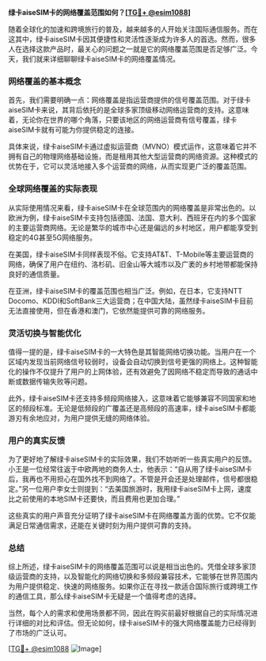 **绿卡aiseSIM卡的网络覆盖范围如何？[[TG💪+ @esim1088](https://t.me/s/esim1088)]**

随着全球化的加速和跨境旅行的普及，越来越多的人开始关注国际通信服务。而在这其中，绿卡aiseSIM卡因其便捷性和灵活性逐渐成为许多人的首选。然而，很多人在选择这款产品时，最关心的问题之一就是它的网络覆盖范围是否足够广泛。今天，我们就来详细聊聊绿卡aiseSIM卡的网络覆盖情况。

### 网络覆盖的基本概念

首先，我们需要明确一点：网络覆盖是指运营商提供的信号覆盖范围。对于绿卡aiseSIM卡来说，其背后依托的是全球多家顶级移动网络运营商的支持。这意味着，无论你在世界的哪个角落，只要该地区的网络运营商有信号覆盖，绿卡aiseSIM卡就有可能为你提供稳定的连接。

具体来说，绿卡aiseSIM卡通过虚拟运营商（MVNO）模式运作，这意味着它并不拥有自己的物理网络基础设施，而是租用其他大型运营商的网络资源。这种模式的优势在于，它可以灵活地接入多个运营商的网络，从而实现更广泛的覆盖范围。

### 全球网络覆盖的实际表现

从实际使用情况来看，绿卡aiseSIM卡在全球范围内的网络覆盖是非常出色的。以欧洲为例，绿卡aiseSIM卡支持包括德国、法国、意大利、西班牙在内的多个国家的主要运营商网络。无论是繁华的城市中心还是偏远的乡村地区，用户都能享受到稳定的4G甚至5G网络服务。

在美国，绿卡aiseSIM卡同样表现不俗。它支持AT&T、T-Mobile等主要运营商的网络，确保了用户在纽约、洛杉矶、旧金山等大城市以及广袤的乡村地带都能保持良好的通信质量。

在亚洲，绿卡aiseSIM卡的覆盖范围也相当广泛。例如，在日本，它支持NTT Docomo、KDDI和SoftBank三大运营商；在中国大陆，虽然绿卡aiseSIM卡目前无法直接使用，但在香港和澳门，它依然能提供可靠的网络服务。

### 灵活切换与智能优化

值得一提的是，绿卡aiseSIM卡的一大特色是其智能网络切换功能。当用户在一个区域内发现当前网络信号较弱时，设备会自动切换到信号更强的网络上。这种智能化的操作不仅提升了用户的上网体验，还有效避免了因网络不稳定而导致的通话中断或数据传输失败等问题。

此外，绿卡aiseSIM卡还支持多频段网络接入，这意味着它能够兼容不同国家和地区的频段标准。无论是低频段的广覆盖还是高频段的高速率，绿卡aiseSIM卡都能游刃有余地应对，为用户提供无缝的网络体验。

### 用户的真实反馈

为了更好地了解绿卡aiseSIM卡的实际效果，我们不妨听听一些真实用户的反馈。小王是一位经常往返于中欧两地的商务人士，他表示：“自从用了绿卡aiseSIM卡后，我再也不用担心在国外找不到网络了。不管是开会还是处理邮件，信号都很稳定。”另一位用户李女士则提到：“去美国旅游时，我用绿卡aiseSIM卡上网，速度比之前使用的本地SIM卡还要快，而且费用也更加合理。”

这些真实的用户声音充分证明了绿卡aiseSIM卡在网络覆盖方面的优势。它不仅能满足日常通信需求，还能在关键时刻为用户提供可靠的支持。

### 总结

综上所述，绿卡aiseSIM卡的网络覆盖范围可以说是相当出色的。凭借全球多家顶级运营商的支持，以及智能化的网络切换和多频段兼容技术，它能够在世界范围内为用户提供稳定、快速的网络服务。如果你正在寻找一款适合国际旅行或跨境工作的通信工具，那么绿卡aiseSIM卡无疑是一个值得考虑的选择。

当然，每个人的需求和使用场景都不同，因此在购买前最好根据自己的实际情况进行详细的对比和评估。但无论如何，绿卡aiseSIM卡的强大网络覆盖能力已经得到了市场的广泛认可。

[[TG💪+ @esim1088](https://t.me/s/esim1088) ![Image](https://i.postimg.cc/4NQfJmqS/Snipaste-2025-05-13-00-14-12.png)]